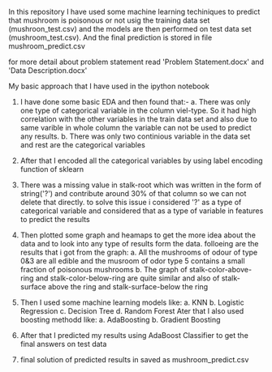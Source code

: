 In this repository I have used some machine learning techiniques to predict that mushroom is poisonous or not usig the training data set (mushroon_test.csv) and the models are then performed on test data set (mushroom_test.csv). And the final prediction is stored in file mushroom_predict.csv

for more detail about problem statement read 'Problem Statement.docx' and 'Data Description.docx'

My basic approach that I have used in the ipython notebook
1. I have done some basic EDA and then found that:-
	a. There was only one type of categorical variable in the column viel-type. So it had high correlation with the other variables in the train data set and also due to same varible in whole column the variable can not be used to predict any results. 
	b. There was only two continious variable in the data set and rest are the categorical variables
2. After that I encoded all the categorical variables by using label encoding function of sklearn 
3. There was a missing value in stalk-root which was written in the form of string('?') and contribute around 30% of that column so we can not delete that directly. to solve this issue i considered '?' as a type of categorical variable and considered that as a type of variable in features to predict the results 
4. Then plotted some graph and heamaps to get the more idea about the data and to look into any type of results form the data. folloeing are the results that i got from the graph:
	a. All the mushrooms of odour of type 0&3 are all edible and the musroom of odor type 5 contains a small fraction of poisonous mushrooms
	b. The graph of stalk-color-above-ring and stalk-color-below-ring are quite similar and also of stalk-surface above the ring and stalk-surface-below the ring 

5. Then I used some machine learning models like:
	a. KNN 
	b. Logistic Regression
	c. Decision Tree 
	d. Random Forest 
	Ater that I also used boosting methodd like:
	a. AdaBoosting 
	b. Gradient Boosting 
6. After that I predicted my results using AdaBoost Classifier to get the final answers on test data 
7. final solution of predicted results in saved as mushroom_predict.csv
